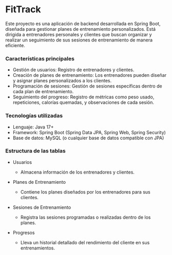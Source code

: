 # FitTrack
Este proyecto es una aplicación de backend desarrollada en Spring Boot, diseñada para gestionar planes de entrenamiento personalizados. Está dirigida a entrenadores personales y clientes que buscan organizar y realizar un seguimiento de sus sesiones de entrenamiento de manera eficiente.  

### Características principales 
* Gestión de usuarios: Registro de entrenadores y clientes.
* Creación de planes de entrenamiento: Los entrenadores pueden diseñar y asignar planes personalizados a los clientes.
* Programación de sesiones: Gestión de sesiones específicas dentro de cada plan de entrenamiento.
* Seguimiento del progreso: Registro de métricas como peso usado, repeticiones, calorías quemadas, y observaciones de cada sesión.

### Tecnologías utilizadas 
* Lenguaje: Java 17+
* Framework: Spring Boot (Spring Data JPA, Spring Web, Spring Security)
* Base de datos: MySQL (o cualquier base de datos compatible con JPA)

### Estructura de las tablas 
* Usuarios
  * Almacena información de los entrenadores y clientes.

* Planes de Entrenamiento
  * Contiene los planes diseñados por los entrenadores para sus clientes.

* Sesiones de Entrenamiento
  * Registra las sesiones programadas o realizadas dentro de los planes.

* Progresos
  * Lleva un historial detallado del rendimiento del cliente en sus entrenamientos.
